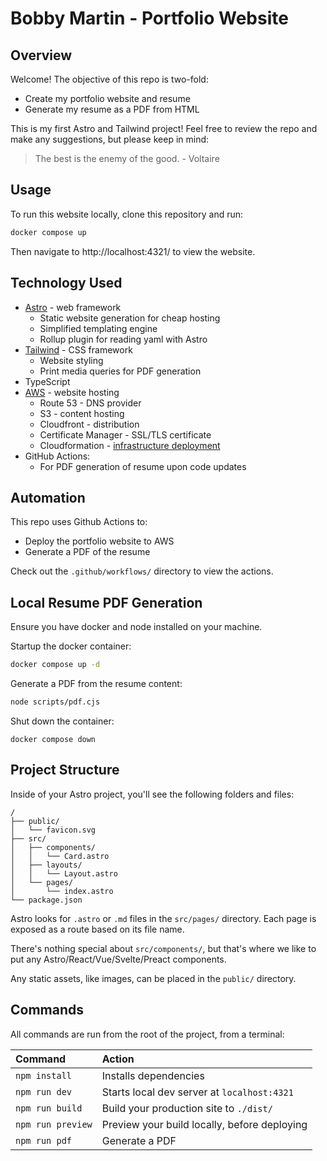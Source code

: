 # Bobby Martin - Portfolio Website

## Overview
Welcome! The objective of this repo is two-fold:
- Create my portfolio website and resume
- Generate my resume as a PDF from HTML

This is my first Astro and Tailwind project! Feel free to review the repo and make any suggestions, but please keep in mind:
> The best is the enemy of the good. - Voltaire

## Usage
To run this website locally, clone this repository and run:
```bash
docker compose up
```
Then navigate to http://localhost:4321/ to view the website.

## Technology Used
- [Astro](https://github.com/withastro/astro) - web framework
    - Static website generation for cheap hosting
    - Simplified templating engine
    - Rollup plugin for reading yaml with Astro
- [Tailwind](https://github.com/tailwindlabs/tailwindcss) - CSS framework
    - Website styling 
    - Print media queries for PDF generation
- TypeScript
- [AWS](https://aws.amazon.com) - website hosting
    - Route 53 - DNS provider
    - S3 - content hosting
    - Cloudfront - distribution
    - Certificate Manager - SSL/TLS certificate
    - Cloudformation - [infrastructure deployment](https://github.com/aws-samples/amazon-cloudfront-secure-static-site)
- GitHub Actions:
    - For PDF generation of resume upon code updates

## Automation
This repo uses Github Actions to:
- Deploy the portfolio website to AWS
- Generate a PDF of the resume

Check out the `.github/workflows/` directory to view the actions.

## Local Resume PDF Generation
Ensure you have docker and node installed on your machine.

Startup the docker container:
```bash
docker compose up -d
```
Generate a PDF from the resume content:
```bash
node scripts/pdf.cjs
```
Shut down the container:
```
docker compose down
```
## Project Structure
Inside of your Astro project, you'll see the following folders and files:

```text
/
├── public/
│   └── favicon.svg
├── src/
│   ├── components/
│   │   └── Card.astro
│   ├── layouts/
│   │   └── Layout.astro
│   └── pages/
│       └── index.astro
└── package.json
```

Astro looks for `.astro` or `.md` files in the `src/pages/` directory. Each page is exposed as a route based on its file name.

There's nothing special about `src/components/`, but that's where we like to put any Astro/React/Vue/Svelte/Preact components.

Any static assets, like images, can be placed in the `public/` directory.

## Commands

All commands are run from the root of the project, from a terminal:

| Command                   | Action                                           |
| :------------------------ | :----------------------------------------------- |
| `npm install`             | Installs dependencies                            |
| `npm run dev`             | Starts local dev server at `localhost:4321`      |
| `npm run build`           | Build your production site to `./dist/`          |
| `npm run preview`         | Preview your build locally, before deploying     |
| `npm run pdf`             | Generate a PDF                                   |
